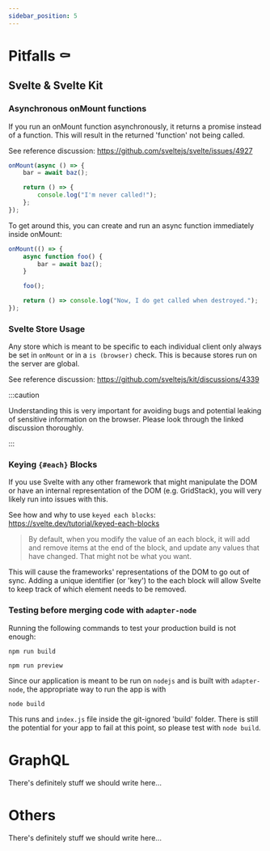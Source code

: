 ```yaml
---
sidebar_position: 5
---
```


# Pitfalls ⚰️

## Svelte & Svelte Kit

### Asynchronous onMount functions

If you run an onMount function asynchronously, it returns a promise instead of a function. This will result in the
returned 'function' not being called.

See reference discussion: https://github.com/sveltejs/svelte/issues/4927

```jsx
onMount(async () => {
    bar = await baz();

    return () => {
        console.log("I'm never called!");
    };
});
```

To get around this, you can create and run an async function immediately inside onMount:

```jsx
onMount(() => {
    async function foo() {
        bar = await baz();
    }

    foo();

    return () => console.log("Now, I do get called when destroyed.");
});
```

### Svelte Store Usage

Any store which is meant to be specific to each individual client only always be set in `onMount` or in a `is (browser)`
check. This is because stores run on the server are global.

See reference discussion: https://github.com/sveltejs/kit/discussions/4339

:::caution

Understanding this is very important for avoiding bugs and potential leaking of sensitive information on the browser.
Please look through the linked discussion thoroughly.

:::

### Keying `{#each}` Blocks

If you use Svelte with any other framework that might manipulate the DOM or have an internal representation of the DOM
(e.g. GridStack), you will very likely run into issues with this.

See how and why to use `keyed each blocks`: https://svelte.dev/tutorial/keyed-each-blocks

> By default, when you modify the value of an each block, it will add and remove items at the end of the block, and update
> any values that have changed. That might not be what you want.

This will cause the frameworks' representations of the DOM to go out of sync. Adding a unique identifier (or 'key')
to the each block will allow Svelte to keep track of which element needs to be removed.

### Testing before merging code with `adapter-node`

Running the following commands to test your production build is not enough:

```
npm run build
```

```
npm run preview
```

Since our application is meant to be run on `nodejs` and is built with `adapter-node`, the appropriate way to run the app is with

```
node build
```

This runs and `index.js` file inside the git-ignored 'build' folder. There is still the potential for your app to fail at this
point, so please test with `node build`.

# GraphQL

There's definitely stuff we should write here...

# Others

There's definitely stuff we should write here...
